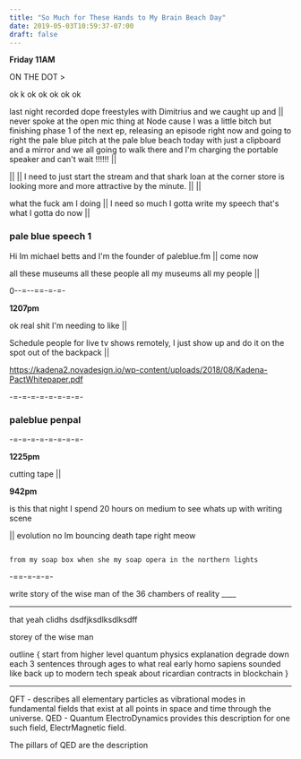 ```yaml
---
title: "So Much for These Hands to My Brain Beach Day"
date: 2019-05-03T10:59:37-07:00
draft: false
---
```


**Friday 11AM**

ON THE DOT >

ok k ok ok ok ok ok

last night recorded dope freestyles with Dimitrius and we caught up and || never spoke at the open mic thing at Node cause I was a little bitch but finishing phase 1 of the next ep, releasing an episode right now and going to right the pale blue pitch at the pale blue beach today with just a clipboard and a mirror and we all going to walk there and I'm charging the portable speaker and can't wait !!!!!! ||

|| || I need to just start the stream and that shark loan at the corner store is looking more and more attractive by the minute. || ||


what the fuck am I doing || I need so much I gotta write my speech that's what I gotta do now ||


### pale blue speech 1

Hi Im michael betts and I'm the founder of paleblue.fm || come now

all these museums all these people all my museums all my people ||



0--=--==-=-=-

**1207pm**

ok real shit I'm needing to like ||

Schedule people for live tv shows remotely, I just show up and do it on the spot out of the backpack ||


https://kadena2.novadesign.io/wp-content/uploads/2018/08/Kadena-PactWhitepaper.pdf


-=-=-=-=-=-=-=-=-

### paleblue penpal

-=-=-=-=-=-=-=-=-

**1225pm**

cutting tape ||


**942pm**

is this that night I spend 20 hours on medium to see whats up with writing scene

||
evolution
no Im bouncing death tape right meow

```

from my soap box when she my soap opera in the northern lights   
```




-==-=-=-=-


write story of the wise man of the 36 chambers of reality ____

____


that yeah clidhs dsdfjksdlksdlksdff

storey of the wise man

outline { start from higher level quantum physics explanation degrade down each 3 sentences through ages to what real early homo sapiens sounded like back up to modern tech speak about ricardian contracts in blockchain }


____
QFT - describes all elementary particles as vibrational modes in fundamental fields that exist at all points in space and time through the universe.
QED - Quantum ElectroDynamics provides this description for one such field, ElectrMagnetic field.

The pillars of QED are the description

